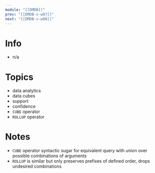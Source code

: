 ```yaml
---
module: "[[DMDB]]"
prev: "[[DMDB-v-w07]]"
next: "[[DMDB-v-w08]]"
---
```



# Info
- n/a


# Topics
- data analytics
- data cubes
- support
- confidence
- `CUBE` operator
- `ROLLUP` operator


# Notes
- `CUBE` operator syntactic sugar for equivalent query with union over possible combinations of arguments
- `ROLLUP` is similar but only preserves prefixes of defined order, drops undesired combinations
